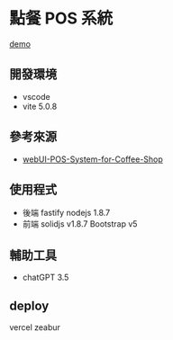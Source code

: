 # 點餐 POS 系統

[demo](https://pos.zeabur.app)

## 開發環境

- vscode
- vite 5.0.8

## 參考來源

- [webUI-POS-System-for-Coffee-Shop](https://dribbble.com/shots/15629660-Kopinan-POS-System-for-Coffee-Shop)

## 使用程式

- 後端
  fastify nodejs 1.8.7
- 前端
  solidjs v1.8.7
  Bootstrap v5

## 輔助工具
- chatGPT 3.5

## deploy 

vercel 
zeabur
